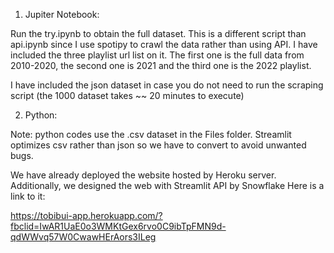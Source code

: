 1. Jupiter Notebook:

Run the try.ipynb to obtain the full dataset. This is a different script than api.ipynb since I use spotipy to crawl the data rather than using API. I have included the three playlist url list on it. The first one is the full data from 2010-2020, the second one is 2021 and the third one is the 2022 playlist. 

I have included the json dataset in case you do not need to run the scraping script (the 1000 dataset takes ~~ 20 minutes to execute)

2. Python:

Note: python codes use the .csv dataset in the Files folder. Streamlit optimizes csv rather than json so we have to convert to avoid unwanted bugs.

We have already deployed the website hosted by Heroku server. Additionally, we designed the web with Streamlit API by Snowflake Here is a link to it:

https://tobibui-app.herokuapp.com/?fbclid=IwAR1UaE0o3WMKtGex6rvo0C9ibTpFMN9d-qdWWvq57W0CwawHErAors3ILeg
